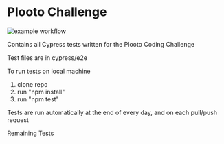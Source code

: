# Plooto Challenge
![example workflow](https://github.com/waleedrizwan/plooto_challenge/actions/workflows/node.js.yml/badge.svg)

Contains all Cypress tests written for the Plooto Coding Challenge

Test files are in cypress/e2e

To run tests on local machine 
1. clone repo
2. run "npm install"
3. run "npm test"

Tests are run automatically at the end of every day, and on each pull/push request

Remaining Tests




